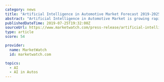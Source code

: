 ```yaml
---
category: news
title: "Artificial Intelligence in Automotive Market Forecast 2019-2025 Growth Drivers, Regional Outlook"
abstract: "Artificial Intelligence in Automotive Market is growing rapidly ... image processing, and data analysis in self-driving vehicles. For instance, Google is investing heavily in autonomous vehicles through the Waymo Project that uses deep learning technology ..."
publishedDateTime: 2019-07-25T19:32:00Z
sourceUrl: https://www.marketwatch.com/press-release/artificial-intelligence-in-automotive-market-forecast-2019-2025-growth-drivers-regional-outlook-2019-07-25
type: article
score: 54

provider:
  name: MarketWatch
  id: marketwatch.com

topics:
  - AI
  - AI in Autos
---
```

